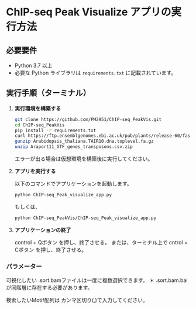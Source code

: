 # ChIP-seq Peak Visualize アプリの実行方法

## 必要要件

- Python 3.7 以上
- 必要な Python ライブラリは `requirements.txt` に記載されています。

## 実行手順（ターミナル）

1. **実行環境を構築する**

   ```bash
   git clone https://github.com/PM2951/ChIP-seq_PeakVis.git
   cd ChIP-seq_PeakVis
   pip install -r requirements.txt
   curl https://ftp.ensemblgenomes.ebi.ac.uk/pub/plants/release-60/fasta/arabidopsis_thaliana/dna/Arabidopsis_thaliana.TAIR10.dna.toplevel.fa.gz -o Arabidopsis_thaliana.TAIR10.dna.toplevel.fa.gz
   gunzip Arabidopsis_thaliana.TAIR10.dna.toplevel.fa.gz
   unzip Araport11_GTF_genes_transposons.csv.zip
   ```

   エラーが出る場合は仮想環境を構築後に実行してください。

2. **アプリを実行する**

   以下のコマンドでアプリケーションを起動します。

   ```bash
   python ChIP-seq_Peak_visualize_app.py
   ```

   もしくは、
   
   ```bash
   python ChIP-seq_PeakVis/ChIP-seq_Peak_visualize_app.py
   ```
   

4. **アプリケーションの終了**

   control + Qボタン を押し、終了させる。
   または、ターミナル上で cntrol + Cボタン を押し、終了させる。


### パラメーター
   可視化したい .sort.bamファイルは一度に複数選択できます。
   ＊ .sort.bam.baiが同階層に存在する必要があります。

   検索したいMotif配列は カンマ区切り(,)で入力してください。

